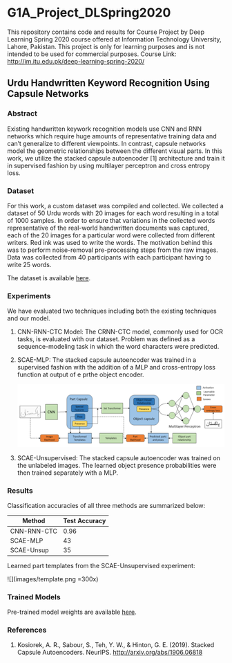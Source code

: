 # G1A_Project_DLSpring2020

This repository contains code and results for Course Project by Deep Learning Spring 2020 course offered at Information Technology University, Lahore, Pakistan. This project is only for learning purposes and is not intended to be used for commercial purposes. Course Link: http://im.itu.edu.pk/deep-learning-spring-2020/

## Urdu Handwritten Keyword Recognition Using Capsule Networks

### Abstract

Existing handwritten keywork recognition models use CNN and RNN networks which require huge
amounts of representative training data and can’t generalize to different viewpoints. In
contrast, capsule networks model the geometric relationships between the different visual parts.
In this work, we utilize the stacked capsule autoencoder \[1\] architecture and train it in supervised
fashion by using multilayer perceptron and cross entropy loss.

### Dataset

For this work, a custom dataset was compiled and collected. We collected a dataset of 50 Urdu words with 20 images for each word resulting in
a total of 1000 samples. In order to ensure that variations in the collected words representative
of the real-world handwritten documents was captured, each of the 20 images for a particular word
were collected from different writers. Red ink was used to write the words. The motivation behind
this was to perform noise-removal pre-processing steps from the raw images. Data was collected
from 40 participants  with each participant having to write 25 words.

The dataset is available
[here](https://drive.google.com/drive/folders/1fxRbrKg6MF9De0tOhYd5XkUfogE_XuLX?usp=sharing).

### Experiments

We have evaluated two techniques including both the existing techniques and our model.

1. CNN-RNN-CTC Model: The CRNN-CTC model, commonly used for OCR tasks, is evaluated with our
   dataset. Problem was defined as a sequence-modeling task in which the word characters were
   predicted.
   
2. SCAE-MLP: The stacked capsule autoencoder was trained in a supervised fashion with 
   the addition of a MLP and cross-entropy loss function at output of e prthe object encoder.
  
   ![](images/architecture.png)

3. SCAE-Unsupervised: The stacked capsule autoencoder was trained on the unlabeled images. The learned
   object presence probabilities were then trained separately with a MLP.
 
### Results
Classification accuracies of all three methods are summarized below:

Method | Test Accuracy
-------|-------------
CNN-RNN-CTC|0.96
SCAE-MLP|43
SCAE-Unsup|35

Learned part templates from the SCAE-Unsupervised experiment:

![](images/template.png =300x)

### Trained Models
Pre-trained model weights are available [here](checkpoints).

### References

1. Kosiorek, A. R., Sabour, S., Teh, Y. W., & Hinton, G. E. (2019). 
Stacked Capsule Autoencoders. NeurIPS. 
http://arxiv.org/abs/1906.06818
